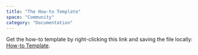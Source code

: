 ```yaml
---
title: "The How-to Template"
space: "Community"
category: "Documentation"
---
```


Get the how-to template by right-clicking this link and saving the file locally: [How-to Template](https://raw.githubusercontent.com/mendix/docs/development/community/documentation/the-how-to-template.md).

